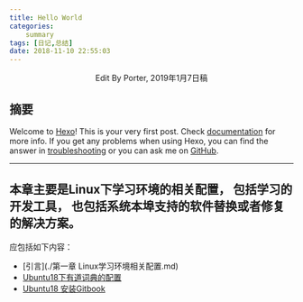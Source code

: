 ```yaml
---
title: Hello World
categories:      
    summary    
tags: [日记,总结]
date: 2018-11-10 22:55:03
---
```


<center> Edit By Porter, 2019年1月7日稿 </center>

## 摘要

Welcome to [Hexo](https://hexo.io/)! This is your very first post. Check [documentation](https://hexo.io/docs/) for more info. If you get any problems when using Hexo, you can find the answer in [troubleshooting](https://hexo.io/docs/troubleshooting.html) or you can ask me on [GitHub](https://github.com/hexojs/hexo/issues).

<!-- more -->

------------------


## 本章主要是Linux下学习环境的相关配置， 包括学习的开发工具， 也包括系统本埠支持的软件替换或者修复的解决方案。
应包括如下内容：

* [引言](./第一章 Linux学习环境相关配置.md)
* [Ubuntu18下有道词典的配置](./Ubuntu18下有道词典的配置.md)
* [Ubuntu18 安装Gitbook](./Ubuntu18安装Gitbook.md)

